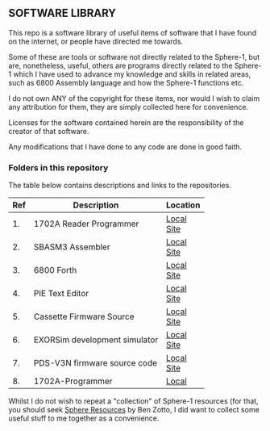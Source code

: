 ## SOFTWARE LIBRARY

This repo is a software library of useful items of software that I have found on the internet, or people have directed me towards.

Some of these are tools or software not directly related to the Sphere-1, but are, nonetheless, useful, others are programs directly related to the Sphere-1 which I have used to advance my knowledge and skills in related areas, such as 6800 Assembly language and how the Sphere-1 functions etc.

I do not own ANY of the copyright for these items, nor would I wish to claim any attribution for them, they are simply collected here for convenience.

Licenses for the software contained herein are the responsibility of the creator of that software.

Any modifications that I have done to any code are done in good faith.

### Folders in this repository

The table below contains descriptions and links to the repositories.

|Ref| Description | Location
|----|-----|-----|
|1. | 1702A Reader Programmer | [Local](./1702a-Reader-Programmer/)<br>[Site](https://zeninstruments.blogspot.com/2020/06/diy-1702a-programmer.html)
|2. | SBASM3 Assembler        | [Local](./asm/sbasm3/)<br>[Site](https://www.sbprojects.net/sbasm/)
|3. | 6800 Forth              | [Local](./asm/6800-forth/)<br>[Site](https://sphere.computer/resources/forth/6800_Forth_source.pdf)
|4. | PIE Text Editor |         [Local](./asm/PIE/)<br>[Site](https://sphere.computer/resources/pie_editor_source.asm)
|5. | Cassette Firmware Source |[Local](./asm/TAPE/)<br>[Site](https://sphere.computer/resources/pie_editor_source.asm)
|6. | EXORSim development simulator |[Local](./exorsim/)<br>[Site](https://github.com/jhallen/exorsim)
|7. | PDS-V3N firmware source code |[Local](./firmware/)<br>[Site](https://sphere.computer/resources/firmware/PDS-V3N.a68)
|8. | 1702A-Programmer |[Local](./kicad-1702a-programmer/)


Whilst I do not wish to repeat a "collection" of Sphere-1 resources (for that, you should seek [Sphere Resources](https://sphere.computer/resources.html) by Ben Zotto, I did want to collect some useful stuff to me together as a convenience.
